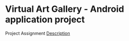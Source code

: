 # Virtual Art Gallery - Android application project
Project Assignment [Description](description.pdf)
